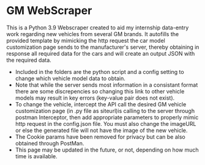 # GM WebScraper
 This is a Python 3.9 Webscraper created to aid my internship data-entry work regarding new vehicles from several GM brands.
It autofills the provided template by mimicking the http request the car model customization page sends to the manufacturer's server,
thereby obtaining in response all required data for the cars and will create an output JSON with the required data.
* Included in the folders are the python script and a config setting to change which vehicle model data to obtain.
* Note that while the server sends most information in a consistant format there are some discrepencies so changing this link to other vehicle models may result in key errors (key-value pair does not exist).
* To change the vehicle, intercept the API call the desired GM vehicle customization page (in .py file as siteurl)is calling to the server through postman Interceptor, then add appropriate parameters to properly mimic http request in the config.json file. You must also change the imageURL or else the generated file will not have the image of the new vehicle. 
* The Cookie params have been removed for privacy but can be also obtained through PostMan.
* This page may be updated in the future, or not, depending on how much time is available.
